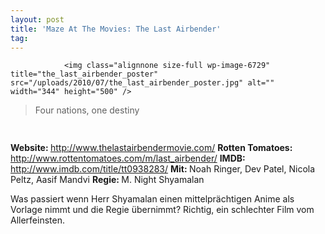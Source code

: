 ```yaml
---
layout: post
title: 'Maze At The Movies: The Last Airbender'
tag: 
---
```



                <img class="alignnone size-full wp-image-6729" title="the_last_airbender_poster" src="/uploads/2010/07/the_last_airbender_poster.jpg" alt="" width="344" height="500" />
<blockquote>Four nations, one destiny</blockquote>
<img class="alignnone size-full wp-image-5898" title="movie_review_1stars" src="/uploads/2010/02/movie_review_1stars.png" alt="" width="75" height="15" />
<p><strong> Website: </strong><a href="http://www.thelastairbendermovie.com/"><a href="http://www.thelastairbendermovie.com/">http://www.thelastairbendermovie.com/</a></a>
<strong>Rotten Tomatoes: </strong><a href="http://www.rottentomatoes.com/m/last_airbender/"><a href="http://www.rottentomatoes.com/m/last_airbender/">http://www.rottentomatoes.com/m/last_airbender/</a></a>
<strong>IMDB: </strong><a href="http://www.imdb.com/title/tt0938283/"><a href="http://www.imdb.com/title/tt0938283/">http://www.imdb.com/title/tt0938283/</a></a>
<strong>Mit: </strong>Noah Ringer, Dev Patel, Nicola Peltz, Aasif Mandvi
<strong>Regie: </strong>M. Night Shyamalan</p>
<p>Was passiert wenn Herr Shyamalan einen mittelprächtigen Anime als Vorlage nimmt und die Regie übernimmt? Richtig, ein schlechter Film vom Allerfeinsten.</p>
            
